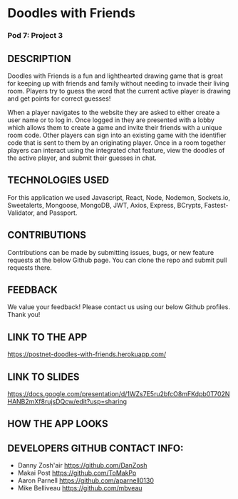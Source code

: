 # Doodles with Friends

### Pod 7: Project 3

## DESCRIPTION

Doodles with Friends is a fun and lighthearted drawing game that is great for keeping up with friends and family without needing to invade their living room. Players try to guess the word that the current active player is drawing and get points for correct guesses!

When a player navigates to the website they are asked to either create a user name or to log in. Once logged in they are presented with a lobby which allows them to create a game and invite their friends with a unique room code. Other players can sign into an existing game with the identifier code that is sent to them by an originating player. Once in a room together players can interact using the integrated chat feature, view the doodles of the active player, and submit their guesses in chat.

## TECHNOLOGIES USED

For this application we used Javascript, React, Node, Nodemon, Sockets.io, Sweetalerts, Mongoose, MongoDB, JWT, Axios, Express, BCrypts, Fastest-Validator, and Passport.

## CONTRIBUTIONS

Contributions can be made by submitting issues, bugs, or new feature requests at the below Github page. You can clone the repo and submit pull requests there.

## FEEDBACK

We value your feedback! Please contact us using our below Github profiles. Thank you!

## LINK TO THE APP

https://postnet-doodles-with-friends.herokuapp.com/

## LINK TO SLIDES

https://docs.google.com/presentation/d/1WZs7E5ru2bfcO8mFKdpb0T702NHANB2mXf8rujsDQcw/edit?usp=sharing

## HOW THE APP LOOKS

## DEVELOPERS GITHUB CONTACT INFO:

- Danny Zosh'air https://github.com/DanZosh
- Makai Post https://github.com/ToMakPo
- Aaron Parnell https://github.com/aparnell0130
- Mike Belliveau https://github.com/mbveau
